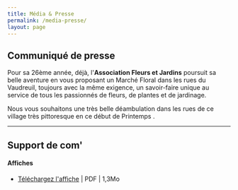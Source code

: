 ```yaml
---
title: Média & Presse
permalink: /media-presse/
layout: page
---
```


## Communiqué de presse

Pour sa 26ème année, déjà, l'**Association Fleurs et Jardins** poursuit sa belle aventure en vous proposant un Marché Floral dans les rues du Vaudreuil, toujours avec la même exigence, un savoir-faire unique au service de tous les passionnés de fleurs, de plantes et de jardinage.

Nous vous souhaitons une très belle déambulation dans les rues de ce village très pittoresque en ce début de Printemps .

<hr>

## Support de com'

#### Affiches

- [Téléchargez l'affiche](/assets/medias/affiche-2021.pdf) | PDF | 1,3Mo

